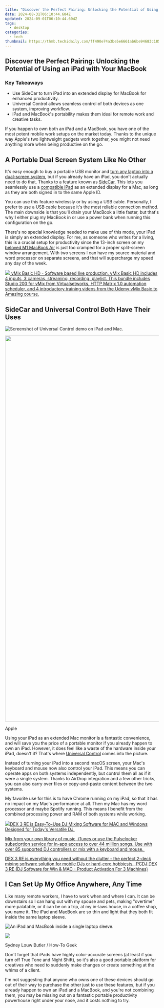 ```yaml
---
title: "Discover the Perfect Pairing: Unlocking the Potential of Using an iPad with Your MacBook"
date: 2024-08-31T06:10:44.604Z
updated: 2024-09-01T06:10:44.604Z
tags:
  - desktop
categories:
  - tech
thumbnail: https://thmb.techidaily.com/ff490e74a3be5e6661ab6be94683c185117f3752a068534edc41f9892377511a.jpg
---
```


## Discover the Perfect Pairing: Unlocking the Potential of Using an iPad with Your MacBook

### Key Takeaways

* Use SideCar to turn iPad into an extended display for MacBook for enhanced productivity.
* Universal Control allows seamless control of both devices as one system, improving workflow.
* iPad and MacBook's portability makes them ideal for remote work and creative tasks.

 If you happen to own both an iPad and a MacBook, you have one of the most potent mobile work setups on the market today. Thanks to the unique way Apple's two lightweight gadgets work together, you might not need anything more when being productive on the go.

##  A Portable Dual Screen System Like No Other

 It's easy enough to buy a portable USB monitor and [turn any laptop into a dual-screen system](https://tech-hub.techidaily.com/a-deep-dive-into-huggingchat-an-open-and-free-competitor-to-the-famous-chatgpt/), but if you already have an iPad, you don't actually need to do that. Thanks to a feature known as [SideCar](https://hardware-reviews.techidaily.com/expert-tips-on-hardware-from-toms-technology-corner/). This lets you seamlessly use a [compatible iPad](https://support.apple.com/en-us/102597) as an extended display for a Mac, as long as they are both signed in to the same Apple ID.

 You can use this feature wirelessly or by using a USB cable. Personally, I prefer to use a USB cable because it's the most reliable connection method. The main downside is that you'll drain your MacBook a little faster, but that's why I either plug my MacBook in or use a power bank when running this configuration on the go.

 There's no special knowledge needed to make use of this mode, your iPad is simply an extended display. For me, as someone who writes for a living, this is a crucial setup for productivity since the 13-inch screen on my [beloved M1 MacBook Air](https://facebook-video-share.techidaily.com/new-2024-approved-discover-the-best-tools-and-tips-to-accurately-tag-your-videos/) is just too cramped for a proper split-screen window arrangement. With two screens I can have my source material and word processor on separate screens, and that will supercharge my speed any day of the week.

<!-- affiliate ads begin -->
<a href="https://secure.2checkout.com/order/checkout.php?PRODS=4718728&QTY=1&AFFILIATE=108875&CART=1"> <img src="https://secure.avangate.com/images/merchant/ce9a6fb2becc2d235e62b125e9260102/products/vMixCallScreenshot1-large.jpg" border="0"> vMix Basic HD - Software based live production. vMix Basic HD includes 4 inputs, 3 cameras, streaming, recording, playlist. 
This bundle includes Studio 200 for vMix from Virtualsetworks, HTTP Matrix 1.0 automation scheduler, and 4 introductory training videos from the Udemy vMix Basic to Amazing course. </a>
<!-- affiliate ads end -->
##  SideCar and Universal Control Both Have Their Uses

![Screenshot of Universal Control demo on iPad and Mac.](https://static1.howtogeekimages.com/wordpress/wp-content/uploads/2021/06/mac_universal_control.jpg) 

<!-- affiliate ads begin -->
<a href="https://twopages.pxf.io/c/5597632/1873313/18544" target="_top" id="1873313"><img src="//a.impactradius-go.com/display-ad/18544-1873313" border="0" alt="" width="1080" height="1263"/></a><img height="0" width="0" src="https://imp.pxf.io/i/5597632/1873313/18544" style="position:absolute;visibility:hidden;" border="0" />
<!-- affiliate ads end -->
Apple

 Using your iPad as an extended Mac monitor is a fantastic convenience, and will save you the price of a portable monitor if you already happen to own an iPad. However, it does feel like a waste of the hardware inside your iPad, doesn't it? That's where [Universal Control](https://some-approaches.techidaily.com/2024-approved-the-percussion-prospector-find-and-test-free-software/) comes into the picture.

 Instead of turning your iPad into a second macOS screen, your Mac's keyboard and mouse now also control your iPad. This means you can operate apps on both systems independently, but control them all as if it were a single system. Thanks to AirDrop integration and a few other tricks, you can also carry over files or copy-and-paste content between the two systems.

 My favorite use for this is to have Chrome running on my iPad, so that it has no impact on my Mac's performance at all. Then my Mac has my word processor and maybe Spotify running. This means I benefit from the combined processing power and RAM of both systems while working.

<!-- affiliate ads begin -->
<a href="https://shop.pcdj.com/order/checkout.php?PRODS=4698827&QTY=1&AFFILIATE=108875&CART=1"> <img src="https://secure.avangate.com/images/merchant/47f4b6321e9fd8e8f7326a6adc1a7c1e/products/dex3REpage-newmainscreenshot.png" border="0">DEX 3 RE is Easy-To-Use DJ Mixing Software for MAC and Windows Designed for Today's Versatile DJ. 

 Mix from your own library of music, iTunes or use the Pulselocker subsciprtion service for in-app access to over 44 million songs. Use with over 85 supported DJ controllers or mix with a keyboard and mouse.  

 DEX 3 RE is everything you need without the clutter - the perfect 2-deck mixing software solution for mobile DJs or hard-core hobbiests.  
 PCDJ DEX 3 RE (DJ Software for Win & MAC - Product Activation For 3 Machines)</a>
<!-- affiliate ads end -->
##  I Can Set Up My Office Anywhere, Any Time

 Like many remote workers, I have to work when and where I can. It can be downstairs so I can hang out with my spouse and pets, making "overtime" more palatable, or it can be on a trip, at my in-laws house, in a coffee shop, you name it. The iPad and MacBook are so thin and light that they both fit inside the same laptop sleeve.

![An iPad and MacBook inside a single laptop sleeve.](https://static1.howtogeekimages.com/wordpress/wp-content/uploads/2024/06/an-ipad-and-macbook-inside-a-single-laptop-sleeve.jpeg) 

<!-- affiliate ads begin -->
<a href="https://store.bitdefender.com/affiliate.php?ACCOUNT=BITLATIN&AFFILIATE=108875&PATH=http%3A%2F%2Fwww.bitdefender.com%2Fbusiness%3FAFFILIATE%3D108875%26RESOURCE%3D30%2525%2BOff%2Ball%2BGravityZone%2BProducts"><img src="https://www.bitdefender.com/content/dam/bitdefender/business/campaign/1200X628.png" border="0"></a>
<!-- affiliate ads end -->
Sydney Louw Butler / How-To Geek

 Don't forget that iPads have highly color-accurate screens (at least if you turn off True Tone and Night Shift), so it's also a good portable platform for creatives who need to suddenly make changes or create something at the whims of a client.

 I'm not suggesting that anyone who owns one of these devices should go out of their way to purchase the other just to use these features, but if you already happen to own an iPad and a MacBook, and you're not combining them, you may be missing out on a fantastic portable productivity powerhouse right under your nose, and it costs nothing to try.

<ins class="adsbygoogle"
     style="display:block"
     data-ad-format="autorelaxed"
     data-ad-client="ca-pub-7571918770474297"
     data-ad-slot="1223367746"></ins>



<ins class="adsbygoogle"
     style="display:block"
     data-ad-client="ca-pub-7571918770474297"
     data-ad-slot="8358498916"
     data-ad-format="auto"
     data-full-width-responsive="true"></ins>


